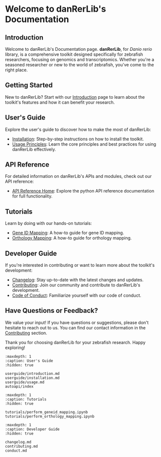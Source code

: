 # Welcome to danRerLib's Documentation

## Introduction

Welcome to danRerLib's Documentation page. **danRerLib**, for *Danio rerio* library, is a comprehensive toolkit designed specifically for zebrafish researchers, focusing on genomics and transcriptomics. Whether you're a seasoned researcher or new to the world of zebrafish, you've come to the right place.

## Getting Started

New to danRerLib? Start with our [Introduction](userguide/introduction.md) page to learn about the toolkit's features and how it can benefit your research.

## User's Guide

Explore the user's guide to discover how to make the most of danRerLib:

- [Installation](userguide/installation.md): Step-by-step instructions on how to install the toolkit.
- [Usage Principles](userguide/usage.md): Learn the core principles and best practices for using danRerLib effectively.

## API Reference

For detailed information on danRerLib's APIs and modules, check out our API reference:

- [API Reference Home](autoapi/index): Explore the python API reference documentation for full functionality.

## Tutorials

Learn by doing with our hands-on tutorials:

- [Gene ID Mapping](tutorials/perform_geneid_mapping.ipynb): A how-to guide for gene ID mapping.
- [Orthology Mapping](tutorials/perform_orthology_mapping.ipynb): A how-to guide for orthology mapping.

## Developer Guide

If you're interested in contributing or want to learn more about the toolkit's development:

- [Changelog](changelog.md): Stay up-to-date with the latest changes and updates.
- [Contributing](contributing.md): Join our community and contribute to danRerLib's development.
- [Code of Conduct](conduct.md): Familiarize yourself with our code of conduct.

## Have Questions or Feedback?

We value your input! If you have questions or suggestions, please don't hesitate to reach out to us. You can find our contact information in the [Contributing](contributing.md) section.

Thank you for choosing danRerLib for your zebrafish research. Happy exploring!


```{toctree}
:maxdepth: 1
:caption: User's Guide
:hidden: true

userguide/introduction.md
userguide/installation.md
userguide/usage.md
autoapi/index
```

```{toctree}
:maxdepth: 1
:caption: Tutorials
:hidden: true

tutorials/perform_geneid_mapping.ipynb
tutorials/perform_orthology_mapping.ipynb
``````

```{toctree}
:maxdepth: 1
:caption: Developer Guide
:hidden: true

changelog.md
contributing.md
conduct.md
```